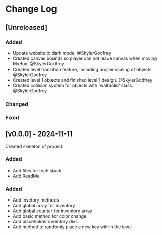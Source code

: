 
# Change Log
 
## [Unreleased]
 
### Added
- Update website to dark mode. @SkylerGodfrey
- Created canvas bounds so player can not leave canvas when moving MyBox. @SkylerGodfrey
- Created level transition feature, including proper scaling of objects. @SkylerGodfrey
- Created level 1 objects and finished level 1 design. @SkylerGodfrey
- Created collision system for objects with 'wallSolid' class. @SkylerGodfrey
 
### Changed
 
### Fixed
 
## [v0.0.0] - 2024-11-11
  
Created skeleton of project. 
 
### Added
  - Add files for tech stack.
  - Add ReadMe

### Added
  - Add invetory methods
  - Add global array for inventory
  - Add global counter for inventory array
  - Add basic method for color change
  - Add placeholder inventory divs
  - Add method to randomly place a new key within the level